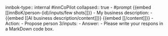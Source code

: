 innbok-type:: internal
#innCoPilot
collapsed:: true
	- #prompt {{embed [[innBoK/person-(id)/inputs/few shots]]}}
		- My business description:
		- {{embed [[AI business description/content]]}} {{embed [[/content]]}}
		- Action:
		- Propose person 3/inputs: 
		- Answer:
		- Please write your respons in a MarkDown code box.




